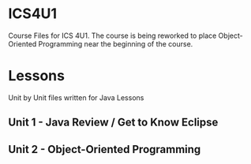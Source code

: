 # ICS4U1
Course Files for ICS 4U1. The course is being reworked to place Object-Oriented Programming near the beginning of the course.

# Lessons
Unit by Unit files written for Java Lessons

## Unit 1 - Java Review / Get to Know Eclipse

## Unit 2 - Object-Oriented Programming
